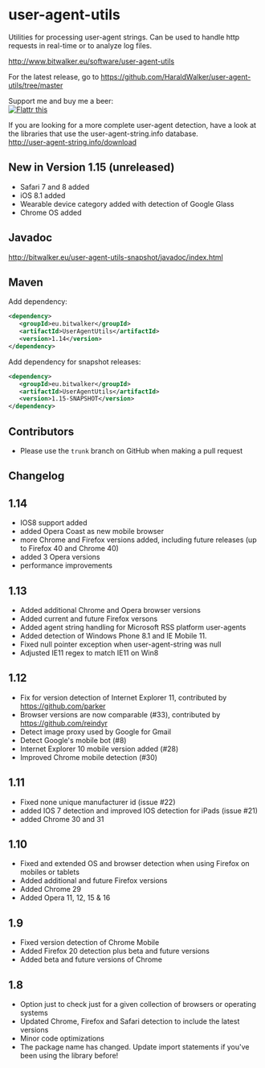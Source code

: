 user-agent-utils
================

Utilities for processing user-agent strings. Can be used to handle http requests in real-time or to analyze log files.

http://www.bitwalker.eu/software/user-agent-utils

For the latest release, go to
https://github.com/HaraldWalker/user-agent-utils/tree/master

Support me and buy me a beer:  
<a href="http://flattr.com/thing/1968218/HaraldWalkeruser-agent-utils-on-GitHub" target="_blank"><img src="http://api.flattr.com/button/flattr-badge-large.png" alt="Flattr this" title="Flattr this" border="0" /></a>

If you are looking for a more complete user-agent detection, have a look at the libraries that use the user-agent-string.info database.  
http://user-agent-string.info/download  

New in Version 1.15 (unreleased)
-------------------
- Safari 7 and 8 added
- iOS 8.1 added
- Wearable device category added with detection of Google Glass
- Chrome OS added

Javadoc
-------
http://bitwalker.eu/user-agent-utils-snapshot/javadoc/index.html

Maven
-----

Add dependency:
```xml
<dependency>
   <groupId>eu.bitwalker</groupId>
   <artifactId>UserAgentUtils</artifactId>
   <version>1.14</version>
</dependency>
```

Add dependency for snapshot releases:
```xml
<dependency>
   <groupId>eu.bitwalker</groupId>
   <artifactId>UserAgentUtils</artifactId>
   <version>1.15-SNAPSHOT</version>
</dependency>
```

Contributors
------------
* Please use the `trunk` branch on GitHub when making a pull request

Changelog
---------

1.14
----
- IOS8 support added  
- added Opera Coast as new mobile browser  
- more Chrome and Firefox versions added, including future releases (up to Firefox 40 and Chrome 40)
- added 3 Opera versions  
- performance improvements

1.13  
----  
* Added additional Chrome and Opera browser versions
* Added current and future Firefox versons
* Added agent string handling for Microsoft RSS platform user-agents
* Added detection of Windows Phone 8.1 and IE Mobile 11.
* Fixed null pointer exception when user-agent-string was null
* Adjusted IE11 regex to match IE11 on Win8 


1.12
----
* Fix for version detection of Internet Explorer 11, contributed by https://github.com/parker
* Browser versions are now comparable (#33), contributed by https://github.com/reindyr
* Detect image proxy used by Google for Gmail
* Detect Google's mobile bot (#8)
* Internet Explorer 10 mobile version added (#28)
* Improved Chrome mobile detection (#30)

1.11
----

* Fixed none unique manufacturer id (issue #22)
* added IOS 7 detection and improved IOS detection for iPads (issue #21)
* added Chrome 30 and 31

1.10
----

* Fixed and extended OS and browser detection when using Firefox on mobiles or tablets
* Added additional and future Firefox versions
* Added Chrome 29
* Added Opera 11, 12, 15 & 16 
 
1.9
---

* Fixed version detection of Chrome Mobile
* Added Firefox 20 detection plus beta and future versions
* Added beta and future versions of Chrome

1.8
---

* Option just to check just for a given collection of browsers or operating systems
* Updated Chrome, Firefox and Safari detection to include the latest versions
* Minor code optimizations
* The package name has changed. Update import statements if you've been using the library before! 

